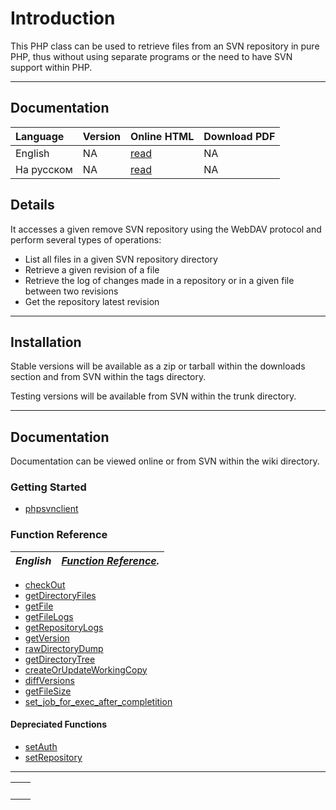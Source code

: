 # Introduction #

This PHP class can be used to retrieve files from an SVN repository in pure PHP,
thus without using separate programs or the need to have SVN support within PHP.


---

## Documentation ##

| **Language** | **Version** | **Online HTML** | **Download PDF** |
|:-------------|:------------|:----------------|:-----------------|
| English      | NA          | [read](http://code.google.com/p/phpsvnclient/w/list?q=label:Language-EN) | NA               |
| На русском   | NA          | [read](http://code.google.com/p/phpsvnclient/w/list?q=label:Language-RU) | NA               |


## Details ##

It accesses a given remove SVN repository using the WebDAV protocol and perform
several types of operations:

  * List all files in a given SVN repository directory
  * Retrieve a given revision of a file
  * Retrieve the log of changes made in a repository or in a given file between two revisions
  * Get the repository latest revision


---


## Installation ##

Stable versions will be available as a zip or tarball within the downloads
section and from SVN within the tags directory.

Testing versions will be available from SVN within the trunk directory.


---


## Documentation ##

Documentation can be viewed online or from SVN within the wiki directory.

### Getting Started ###
  * [phpsvnclient](phpsvnclient.md)

### Function Reference ###
| _English_ | _[Function Reference](http://code.google.com/p/phpsvnclient/w/list?can=2&q=label%3ALanguage-EN+label%3AFunction-Reference)._ |
|:----------|:-----------------------------------------------------------------------------------------------------------------------------|

  * [checkOut](checkOut.md)
  * [getDirectoryFiles](getDirectoryFiles.md)
  * [getFile](getFile.md)
  * [getFileLogs](getFileLogs.md)
  * [getRepositoryLogs](getRepositoryLogs.md)
  * [getVersion](getVersion.md)
  * [rawDirectoryDump](rawDirectoryDump.md)
  * [getDirectoryTree](getDirectoryTree.md)
  * [createOrUpdateWorkingCopy](createOrUpdateWorkingCopy.md)
  * [diffVersions](diffVersions.md)
  * [getFileSize](getFileSize.md)
  * [set\_job\_for\_exec\_after\_completition](set_job_for_exec_after_completition.md)

#### Depreciated Functions ####
  * [setAuth](setAuth.md)
  * [setRepository](setRepository.md)

---

<table>
<tr>
<td>
<wiki:gadget url="http://www.ohloh.net/p/14967/widgets/project_languages.xml" height="220" width="320" border="1" /><br>
</td>
<td>
<wiki:gadget url="http://www.ohloh.net/p/14967/widgets/project_basic_stats.xml" height="220" border="1"/><br>
</td>
</tr>
</table>